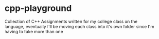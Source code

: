 # cpp-playground

Collection of C++ Assignments written for my college class on the language, eventually I'll be moving each class into it's own folder since I'm having to take more than one
